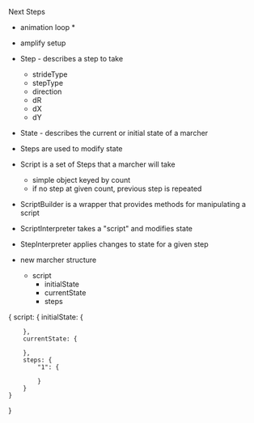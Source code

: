 Next Steps
* animation loop
  * 
* amplify setup


* Step - describes a step to take
    * strideType
    * stepType
    * direction
    * dR
    * dX
    * dY
* State - describes the current or initial state of a marcher
* Steps are used to modify state
* Script is a set of Steps that a marcher will take
    * simple object keyed by count
    * if no step at given count, previous step is repeated
* ScriptBuilder is a wrapper that provides methods for manipulating a script
* ScriptInterpreter takes a "script" and modifies state
* StepInterpreter applies changes to state for a given step
* new marcher structure
    * script
        * initialState
        * currentState
        * steps

{
    script: {
        initialState: {

        },
        currentState: {

        },
        steps: {
            "1": {

            }
        }
    }
}


